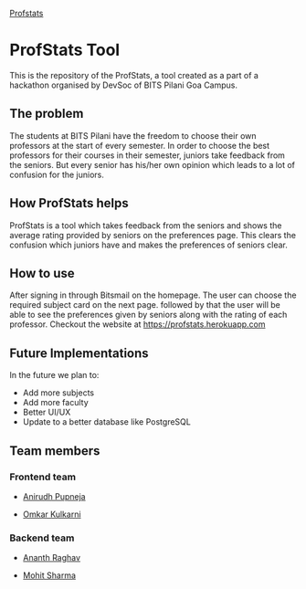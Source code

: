 [Profstats](http://profstats.herokuapp.com/)

# ProfStats Tool

This is the repository of the ProfStats, a tool created as a part of a hackathon organised by DevSoc of BITS Pilani Goa Campus.

## The problem

The students at BITS Pilani have the freedom to choose their own professors at the start of every semester. In order to choose the best professors for their courses 
in their semester, juniors take feedback from the seniors. But every senior has his/her own opinion which leads to a lot of confusion for the juniors. 

## How ProfStats helps

ProfStats is a tool which takes feedback from the seniors and shows the average rating provided by seniors on the preferences page. This clears the confusion which juniors have 
and makes the preferences of seniors clear.

## How to use

After signing in through Bitsmail on the homepage. The user can choose the required subject card on the next page. followed by that the user will be able to see the preferences 
given by seniors along with the rating of each professor.
Checkout the website at https://profstats.herokuapp.com

## Future Implementations

In the future we plan to:
* Add more subjects
* Add more faculty
* Better UI/UX
* Update to a better database like PostgreSQL

## Team members
### Frontend team
* [Anirudh Pupneja](-github.com/apupneja/)
   
* [Omkar Kulkarni](-github.com/oak2905/)
### Backend team
* [Ananth Raghav](-github.com/ananth243/)

* [Mohit Sharma](-github.com/Mohit-6515/)


